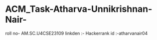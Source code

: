 # ACM_Task-Atharva-Unnikrishnan-Nair-
roll no- AM.SC.U4CSE23109
linkden :- 
Hackerrank id :-atharvanair04
